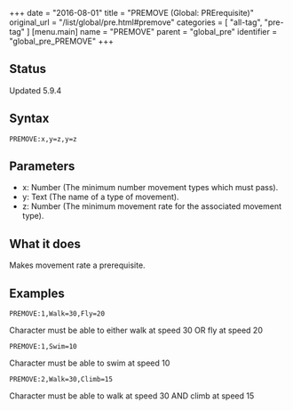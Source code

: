+++
date = "2016-08-01"
title = "PREMOVE (Global: PRErequisite)"
original_url = "/list/global/pre.html#premove"
categories = [ "all-tag", "pre-tag" ]
[menu.main]
    name = "PREMOVE"
    parent = "global_pre"
    identifier = "global_pre_PREMOVE"
+++

## Status

Updated 5.9.4

## Syntax

`PREMOVE:x,y=z,y=z`

## Parameters

-   x: Number (The minimum number movement types which
    must pass).
-   y: Text (The name of a type of movement).
-   z: Number (The minimum movement rate for the
    associated movement type).



What it does
------------

Makes movement rate a prerequisite.

Examples
--------

`PREMOVE:1,Walk=30,Fly=20`

Character must be able to either walk at speed 30 OR fly at speed 20

`PREMOVE:1,Swim=10`

Character must be able to swim at speed 10

`PREMOVE:2,Walk=30,Climb=15`

Character must be able to walk at speed 30 AND climb at speed 15

